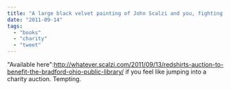 ```yaml
---
title: "A large black velvet painting of John Scalzi and you, fighting space aliens WITH LASERS"
date: "2011-09-14"
tags: 
  - "books"
  - "charity"
  - "tweet"
---
```


"Available here":http://whatever.scalzi.com/2011/09/13/redshirts-auction-to-benefit-the-bradford-ohio-public-library/ if you feel like jumping into a charity auction. Tempting.
